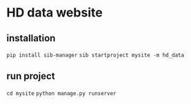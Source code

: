 # HD data website

## installation
`pip install sib-manager`
`sib startproject mysite -m hd_data`

## run project
`cd mysite`
`python manage.py runserver`